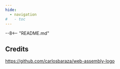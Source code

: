 ```yaml
---
hide:
  - navigation
#   - toc
---
```


--8<-- "README.md"

## Credits

<https://github.com/carlosbaraza/web-assembly-logo>
